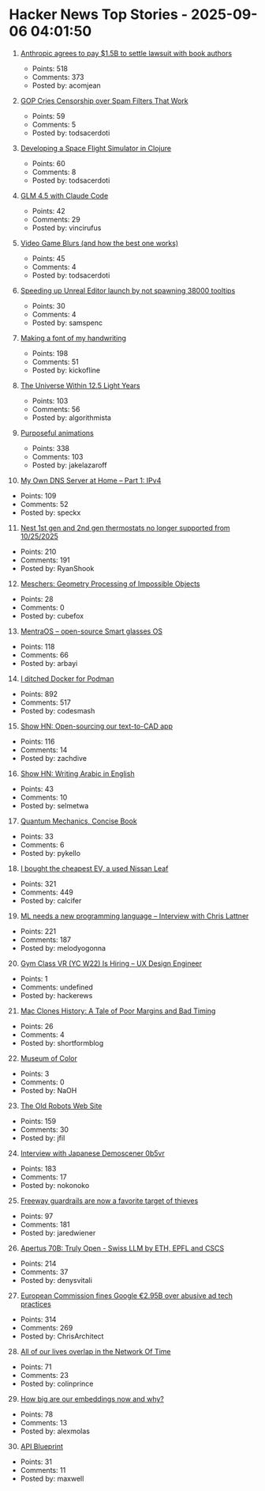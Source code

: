 # Hacker News Top Stories - 2025-09-06 04:01:50

1. [Anthropic agrees to pay $1.5B to settle lawsuit with book authors](https://www.nytimes.com/2025/09/05/technology/anthropic-settlement-copyright-ai.html?unlocked_article_code=1.jk8.bTTt.Zir9wmtPaTp2&smid=url-share)
   - Points: 518
   - Comments: 373
   - Posted by: acomjean

2. [GOP Cries Censorship over Spam Filters That Work](https://krebsonsecurity.com/2025/09/gop-cries-censorship-over-spam-filters-that-work/)
   - Points: 59
   - Comments: 5
   - Posted by: todsacerdoti

3. [Developing a Space Flight Simulator in Clojure](https://www.wedesoft.de/software/2025/09/05/clojure-game/)
   - Points: 60
   - Comments: 8
   - Posted by: todsacerdoti

4. [GLM 4.5 with Claude Code](https://docs.z.ai/guides/llm/glm-4.5)
   - Points: 42
   - Comments: 29
   - Posted by: vincirufus

5. [Video Game Blurs (and how the best one works)](https://blog.frost.kiwi/dual-kawase/)
   - Points: 45
   - Comments: 4
   - Posted by: todsacerdoti

6. [Speeding up Unreal Editor launch by not spawning 38000 tooltips](https://larstofus.com/2025/09/02/speeding-up-the-unreal-editor-launch-by-not-spawning-38000-tooltips/)
   - Points: 30
   - Comments: 4
   - Posted by: samspenc

7. [Making a font of my handwriting](https://chameth.com/making-a-font-of-my-handwriting/)
   - Points: 198
   - Comments: 51
   - Posted by: kickofline

8. [The Universe Within 12.5 Light Years](http://www.atlasoftheuniverse.com/12lys.html)
   - Points: 103
   - Comments: 56
   - Posted by: algorithmista

9. [Purposeful animations](https://emilkowal.ski/ui/you-dont-need-animations)
   - Points: 338
   - Comments: 103
   - Posted by: jakelazaroff

10. [My Own DNS Server at Home – Part 1: IPv4](https://jan.wildeboer.net/2025/08/My-DNS-Part-1/)
   - Points: 109
   - Comments: 52
   - Posted by: speckx

11. [Nest 1st gen and 2nd gen thermostats no longer supported from 10/25/2025](https://community.hubitat.com/t/nest-1st-gen-and-2nd-gen-thermostats-no-longer-supported-by-google-from-10-25-2025/152952)
   - Points: 210
   - Comments: 191
   - Posted by: RyanShook

12. [Meschers: Geometry Processing of Impossible Objects](https://anadodik.github.io/publication/meschers/)
   - Points: 28
   - Comments: 0
   - Posted by: cubefox

13. [MentraOS – open-source Smart glasses OS](https://github.com/Mentra-Community/MentraOS)
   - Points: 118
   - Comments: 66
   - Posted by: arbayi

14. [I ditched Docker for Podman](https://codesmash.dev/why-i-ditched-docker-for-podman-and-you-should-too)
   - Points: 892
   - Comments: 517
   - Posted by: codesmash

15. [Show HN: Open-sourcing our text-to-CAD app](https://github.com/Adam-CAD/CADAM)
   - Points: 116
   - Comments: 14
   - Posted by: zachdive

16. [Show HN: Writing Arabic in English](https://sherifelmetwally.com/writing/writing-arabic-in-english)
   - Points: 43
   - Comments: 10
   - Posted by: selmetwa

17. [Quantum Mechanics, Concise Book](https://github.com/basketballguy999/Quantum-Mechanics-Concise-Book)
   - Points: 33
   - Comments: 6
   - Posted by: pykello

18. [I bought the cheapest EV, a used Nissan Leaf](https://www.jeffgeerling.com/blog/2025/i-bought-cheapest-ev-used-nissan-leaf)
   - Points: 321
   - Comments: 449
   - Posted by: calcifer

19. [ML needs a new programming language – Interview with Chris Lattner](https://signalsandthreads.com/why-ml-needs-a-new-programming-language/)
   - Points: 221
   - Comments: 187
   - Posted by: melodyogonna

20. [Gym Class VR (YC W22) Is Hiring – UX Design Engineer](https://www.ycombinator.com/companies/gym-class-by-irl-studios/jobs/ywXHGBv-ux-design-engineer-senior-staff-principal)
   - Points: 1
   - Comments: undefined
   - Posted by: hackerews

21. [Mac Clones History: A Tale of Poor Margins and Bad Timing](https://tedium.co/2025/09/02/apple-macintosh-clones-history/)
   - Points: 26
   - Comments: 4
   - Posted by: shortformblog

22. [Museum of Color](https://emergencemagazine.org/essay/museum-of-color/)
   - Points: 3
   - Comments: 0
   - Posted by: NaOH

23. [The Old Robots Web Site](https://www.theoldrobots.com/index2.html)
   - Points: 159
   - Comments: 30
   - Posted by: jfil

24. [Interview with Japanese Demoscener 0b5vr](https://6octaves.com/2025/09/interview-with-demoscener-0b5vr.html)
   - Points: 183
   - Comments: 17
   - Posted by: nokonoko

25. [Freeway guardrails are now a favorite target of thieves](https://laist.com/news/transportation/guardrails-aluminum-theft)
   - Points: 97
   - Comments: 181
   - Posted by: jaredwiener

26. [Apertus 70B: Truly Open - Swiss LLM by ETH, EPFL and CSCS](https://huggingface.co/swiss-ai/Apertus-70B-2509)
   - Points: 214
   - Comments: 37
   - Posted by: denysvitali

27. [European Commission fines Google €2.95B over abusive ad tech practices](https://ec.europa.eu/commission/presscorner/detail/en/ip_25_1992)
   - Points: 314
   - Comments: 269
   - Posted by: ChrisArchitect

28. [All of our lives overlap in the Network Of Time](https://networkoftime.com/)
   - Points: 71
   - Comments: 23
   - Posted by: colinprince

29. [How big are our embeddings now and why?](https://vickiboykis.com/2025/09/01/how-big-are-our-embeddings-now-and-why/)
   - Points: 78
   - Comments: 13
   - Posted by: alexmolas

30. [API Blueprint](https://apiblueprint.org)
   - Points: 31
   - Comments: 11
   - Posted by: maxwell

